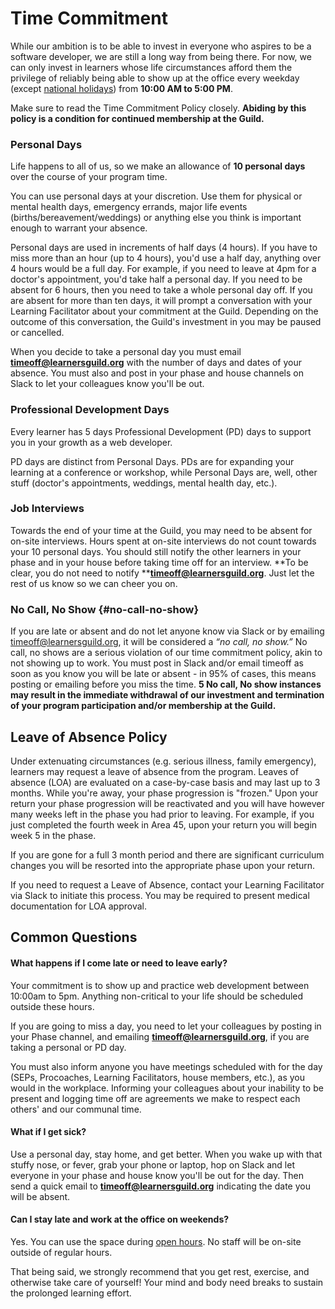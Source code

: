 # Time Commitment

While our ambition is to be able to invest in everyone who aspires to be a software developer, we are still a long way from being there. For now, we can only invest in learners whose life circumstances afford them the privilege of reliably being able to show up at the office every weekday \(except [national holidays](../General/Holiday_List.md)\) from **10:00 AM to 5:00 PM**.

Make sure to read the Time Commitment Policy closely. **Abiding by this policy is a condition for continued membership at the Guild.**

### Personal Days

Life happens to all of us, so we make an allowance of **10 personal days** over the course of your program time.

You can use personal days at your discretion. Use them for physical or mental health days, emergency errands, major life events \(births/bereavement/weddings\) or anything else you think is important enough to warrant your absence.

Personal days are used in increments of half days \(4 hours\). If you have to miss more than an hour \(up to 4 hours\), you'd use a half day, anything over 4 hours would be a full day. For example, if you need to leave at 4pm for a doctor's appointment, you'd take half a personal day. If you need to be absent for 6 hours, then you need to take a whole personal day off. If you are absent for more than ten days, it will prompt a conversation with your Learning Facilitator about your commitment at the Guild. Depending on the outcome of this conversation, the Guild's investment in you may be paused or cancelled.

When you decide to take a personal day you must email [**timeoff@learnersguild.org**](mailto:timeoff@learnersguild.org) with the number of days and dates of your absence. You must also and post in your phase and house channels on Slack to let your colleagues know you'll be out.

### Professional Development Days

Every learner has 5 days Professional Development \(PD\) days to support you in your growth as a web developer.

PD days are distinct from Personal Days. PDs are for expanding your learning at a conference or workshop, while Personal Days are, well, other stuff \(doctor's appointments, weddings, mental health day, etc.\).

### Job Interviews

Towards the end of your time at the Guild, you may need to be absent for on-site interviews. Hours spent at on-site interviews do not count towards your 10 personal days. You should still notify the other learners in your phase and in your house before taking time off for an interview. **To be clear, you do not need to notify **[**timeoff@learnersguild.org**](mailto:timeoff@learnersguild.org). Just let the rest of us know so we can cheer you on.

### No Call, No Show {#no-call-no-show}

If you are late or absent and do not let anyone know via Slack or by emailing [timeoff@learnersguild.org](mailto:timeoff@learnersguild.org), it will be considered a _“no call, no show.”_ No call, no shows are a serious violation of our time commitment policy, akin to not showing up to work. You must post in Slack and/or email timeoff as soon as you know you will be late or absent - in 95% of cases, this means posting or emailing before you miss the time. **5 No call, No show instances may result in the immediate withdrawal of our investment and termination of your program participation and/or membership at the Guild.**

## Leave of Absence Policy

Under extenuating circumstances \(e.g. serious illness, family emergency\), learners may request a leave of absence from the program. Leaves of absence \(LOA\) are evaluated on a case-by-case basis and may last up to 3 months. While you're away, your phase progression is "frozen." Upon your return your phase progression will be reactivated and you will have however many weeks left in the phase you had prior to leaving. For example, if you just completed the fourth week in Area 45, upon your return you will begin week 5 in the phase.

If you are gone for a full 3 month period and there are significant curriculum changes you will be resorted into the appropriate phase upon your return.

If you need to request a Leave of Absence, contact your Learning Facilitator via Slack to initiate this process.    You may be required to present medical documentation for LOA approval.

## Common Questions

#### What happens if I come late or need to leave early?

Your commitment is to show up and practice web development between 10:00am to 5pm. Anything non-critical to your life should be scheduled outside these hours.

If you are going to miss a day, you need to let your colleagues by posting in your Phase channel, and emailing [**timeoff@learnersguild.org**](mailto:timeoff@learnersguild.org), if you are taking a personal or PD day.

You must also inform anyone you have meetings scheduled with for the day \(SEPs, Procoaches, Learning Facilitators, house members, etc.\), as you would in the workplace. Informing your colleagues about your inability to be present and logging time off are agreements we make to respect each others' and our communal time.

#### What if I get sick?

Use a personal day, stay home, and get better. When you wake up with that stuffy nose, or fever, grab your phone or laptop, hop on Slack and let everyone in your phase and house know you'll be out for the day. Then send a quick email to [**timeoff@learnersguild.org**](mailto:timeoff@learnersguild.org) indicating the date you will be absent.

#### Can I stay late and work at the office on weekends?

Yes. You can use the space during [open hours](./Oakland_Building.md#hours). No staff will be on-site outside of regular hours.

That being said, we strongly recommend that you get rest, exercise, and otherwise take care of yourself! Your mind and body need breaks to sustain the prolonged learning effort.

